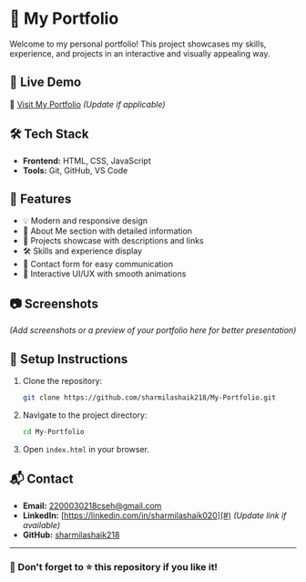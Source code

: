 
# 🎨 My Portfolio

Welcome to my personal portfolio! This project showcases my skills, experience, and projects in an interactive and visually appealing way.

## 🚀 Live Demo
🔗 [Visit My Portfolio](https://sharmilashaik218.github.io/My-Portfolio/) *(Update if applicable)*

## 🛠️ Tech Stack
- **Frontend:** HTML, CSS, JavaScript
- **Tools:** Git, GitHub, VS Code

## 📌 Features
- 💡 Modern and responsive design  
- 📝 About Me section with detailed information  
- 📂 Projects showcase with descriptions and links  
- 🛠️ Skills and experience display  
- 📩 Contact form for easy communication  
- 🎨 Interactive UI/UX with smooth animations  

## 📷 Screenshots
*(Add screenshots or a preview of your portfolio here for better presentation)*

## 🔧 Setup Instructions
1. Clone the repository:
   ```bash
   git clone https://github.com/sharmilashaik218/My-Portfolio.git
   ```
2. Navigate to the project directory:
   ```bash
   cd My-Portfolio
   ```
3. Open `index.html` in your browser.

## 📬 Contact
- **Email:** 2200030218cseh@gmail.com  
- **LinkedIn:** [https://linkedin.com/in/sharmilashaik020](#) *(Update link if available)*  
- **GitHub:** [sharmilashaik218](https://github.com/sharmilashaik218)  

---
### 🌟 Don't forget to ⭐ this repository if you like it!

